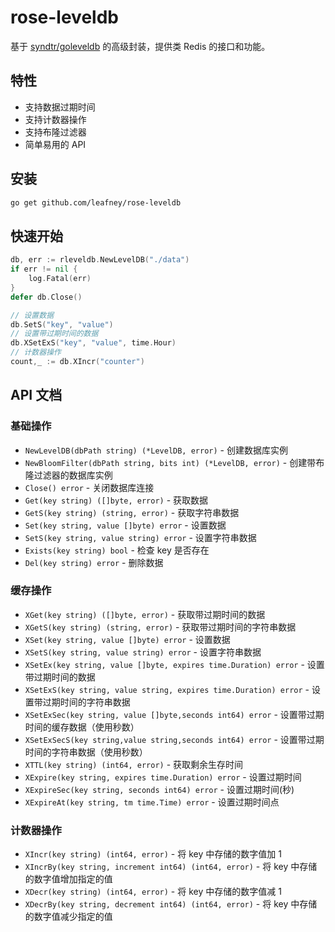 # rose-leveldb

基于 [syndtr/goleveldb](https://github.com/syndtr/goleveldb) 的高级封装，提供类 Redis 的接口和功能。

## 特性

- 支持数据过期时间
- 支持计数器操作
- 支持布隆过滤器
- 简单易用的 API

## 安装

```bash
go get github.com/leafney/rose-leveldb
```

## 快速开始

```go
db, err := rleveldb.NewLevelDB("./data")
if err != nil {
    log.Fatal(err)
}
defer db.Close()

// 设置数据
db.SetS("key", "value")
// 设置带过期时间的数据
db.XSetExS("key", "value", time.Hour)
// 计数器操作
count,_ := db.XIncr("counter")
```

## API 文档

### 基础操作

- `NewLevelDB(dbPath string) (*LevelDB, error)` - 创建数据库实例
- `NewBloomFilter(dbPath string, bits int) (*LevelDB, error)` - 创建带布隆过滤器的数据库实例
- `Close() error` - 关闭数据库连接
- `Get(key string) ([]byte, error)` - 获取数据
- `GetS(key string) (string, error)` - 获取字符串数据
- `Set(key string, value []byte) error` - 设置数据
- `SetS(key string, value string) error` - 设置字符串数据
- `Exists(key string) bool` - 检查 key 是否存在
- `Del(key string) error` - 删除数据

### 缓存操作

- `XGet(key string) ([]byte, error)` - 获取带过期时间的数据
- `XGetS(key string) (string, error)` - 获取带过期时间的字符串数据
- `XSet(key string, value []byte) error` - 设置数据
- `XSetS(key string, value string) error` - 设置字符串数据
- `XSetEx(key string, value []byte, expires time.Duration) error` - 设置带过期时间的数据
- `XSetExS(key string, value string, expires time.Duration) error` - 设置带过期时间的字符串数据
- `XSetExSec(key string, value []byte,seconds int64) error` - 设置带过期时间的缓存数据（使用秒数）
- `XSetExSecS(key string,value string,seconds int64) error` - 设置带过期时间的字符串数据（使用秒数）
- `XTTL(key string) (int64, error)` - 获取剩余生存时间
- `XExpire(key string, expires time.Duration) error` - 设置过期时间
- `XExpireSec(key string, seconds int64) error` - 设置过期时间(秒)
- `XExpireAt(key string, tm time.Time) error` - 设置过期时间点

### 计数器操作

- `XIncr(key string) (int64, error)` - 将 key 中存储的数字值加 1
- `XIncrBy(key string, increment int64) (int64, error)` - 将 key 中存储的数字值增加指定的值
- `XDecr(key string) (int64, error)` - 将 key 中存储的数字值减 1
- `XDecrBy(key string, decrement int64) (int64, error)` - 将 key 中存储的数字值减少指定的值
